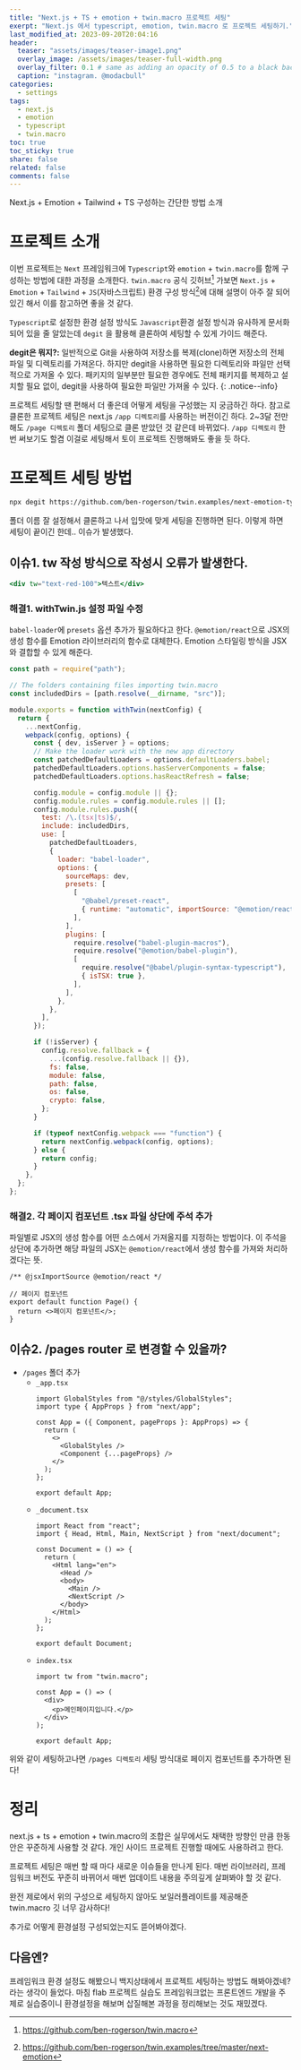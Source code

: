 ```yaml
---
title: "Next.js + TS + emotion + twin.macro 프로젝트 세팅"
exerpt: "Next.js 에서 typescript, emotion, twin.macro 로 프로젝트 세팅하기."
last_modified_at: 2023-09-20T20:04:16
header:
  teaser: "assets/images/teaser-image1.png"
  overlay_image: /assets/images/teaser-full-width.png
  overlay_filter: 0.1 # same as adding an opacity of 0.5 to a black background
  caption: "instagram. @modacbull"
categories:
  - settings
tags:
  - next.js
  - emotion
  - typescript
  - twin.macro
toc: true
toc_sticky: true
share: false
related: false
comments: false
---
```


Next.js + Emotion + Tailwind + TS 구성하는 간단한 방법 소개

# 프로젝트 소개

이번 프로젝트는 `Next` 프레임워크에 `Typescript`와 `emotion` + `twin.macro`를 함께 구성하는 방법에 대한 과정을 소개한다. `twin.macro` 공식 깃허브[^1] 가보면 `Next.js` + `Emotion` + `Tailwind` + `JS`(자바스크립트) 환경 구성 방식[^2]에 대해 설명이 아주 잘 되어 있긴 해서 이를 참고하면 좋을 것 같다.

`Typescript`로 설정한 환경 설정 방식도 `Javascript`환경 설정 방식과 유사하게 문서화 되어 있을 줄 알았는데 `degit` 을 활용해 클론하여 세팅할 수 있게 가이드 해준다.

[^1]: <https://github.com/ben-rogerson/twin.macro>
[^2]: <https://github.com/ben-rogerson/twin.examples/tree/master/next-emotion>

**degit은 뭐지?:** 일반적으로 Git을 사용하여 저장소를 복제(clone)하면 저장소의 전체 파일 및 디렉토리를 가져온다. 하지만 degit을 사용하면 필요한 디렉토리와 파일만 선택적으로 가져올 수 있다.
패키지의 일부분만 필요한 경우에도 전체 패키지를 복제하고 설치할 필요 없이, degit을 사용하여 필요한 파일만 가져올 수 있다.
{: .notice--info}

프로젝트 세팅할 땐 편해서 더 좋은데 어떻게 세팅을 구성했는 지 궁금하긴 하다. 참고로 클론한 프로젝트 세팅은 next.js `/app 디렉토리`를 사용하는 버전이긴 하다. 2~3달 전만 해도 `/page 디렉토리` 폴더 세팅으로 클론 받았던 것 같은데 바뀌었다. `/app 디렉토리` 한번 써보기도 할겸 이걸로 세팅해서 토이 프로젝트 진행해봐도 좋을 듯 하다.

# 프로젝트 세팅 방법

```bash
npx degit https://github.com/ben-rogerson/twin.examples/next-emotion-typescript folder-name
```

폴더 이름 잘 설정해서 클론하고 나서 입맛에 맞게 세팅을 진행하면 된다.
이렇게 하면 세팅이 끝이긴 한데.. 이슈가 발생했다.

## 이슈1. tw 작성 방식으로 작성시 오류가 발생한다.

```jsx
<div tw="text-red-100">텍스트</div>
```

### 해결1. withTwin.js 설정 파일 수정

`babel-loader`에 `presets` 옵션 추가가 필요하다고 한다. `@emotion/react`으로 JSX의 생성 함수를 Emotion 라이브러리의 함수로 대체한다. Emotion 스타일링 방식을 JSX 와 결합할 수 있게 해준다.

```javascript
const path = require("path");

// The folders containing files importing twin.macro
const includedDirs = [path.resolve(__dirname, "src")];

module.exports = function withTwin(nextConfig) {
  return {
    ...nextConfig,
    webpack(config, options) {
      const { dev, isServer } = options;
      // Make the loader work with the new app directory
      const patchedDefaultLoaders = options.defaultLoaders.babel;
      patchedDefaultLoaders.options.hasServerComponents = false;
      patchedDefaultLoaders.options.hasReactRefresh = false;

      config.module = config.module || {};
      config.module.rules = config.module.rules || [];
      config.module.rules.push({
        test: /\.(tsx|ts)$/,
        include: includedDirs,
        use: [
          patchedDefaultLoaders,
          {
            loader: "babel-loader",
            options: {
              sourceMaps: dev,
              presets: [
                [
                  "@babel/preset-react",
                  { runtime: "automatic", importSource: "@emotion/react" },
                ],
              ],
              plugins: [
                require.resolve("babel-plugin-macros"),
                require.resolve("@emotion/babel-plugin"),
                [
                  require.resolve("@babel/plugin-syntax-typescript"),
                  { isTSX: true },
                ],
              ],
            },
          },
        ],
      });

      if (!isServer) {
        config.resolve.fallback = {
          ...(config.resolve.fallback || {}),
          fs: false,
          module: false,
          path: false,
          os: false,
          crypto: false,
        };
      }

      if (typeof nextConfig.webpack === "function") {
        return nextConfig.webpack(config, options);
      } else {
        return config;
      }
    },
  };
};
```

### 해결2. 각 페이지 컴포넌트 .tsx 파일 상단에 주석 추가

파일별로 JSX의 생성 함수를 어떤 소스에서 가져올지를 지정하는 방법이다. 이 주석을 상단에 추가하면 해당 파일의 JSX는 `@emotion/react`에서 생성 함수를 가져와 처리하겠다는 뜻.

```tsx
/** @jsxImportSource @emotion/react */

// 페이지 컴포넌트
export default function Page() {
  return <>페이지 컴포넌트</>;
}
```

## 이슈2. /pages router 로 변경할 수 있을까?

- `/pages` 폴더 추가
  - `_app.tsx`
    ```tsx
    import GlobalStyles from "@/styles/GlobalStyles";
    import type { AppProps } from "next/app";

    const App = ({ Component, pageProps }: AppProps) => {
      return (
        <>
          <GlobalStyles />
          <Component {...pageProps} />
        </>
      );
    };

    export default App;
    ```
  - `_document.tsx`
    ```tsx
    import React from "react";
    import { Head, Html, Main, NextScript } from "next/document";

    const Document = () => {
      return (
        <Html lang="en">
          <Head />
          <body>
            <Main />
            <NextScript />
          </body>
        </Html>
      );
    };

    export default Document;
    ```
  - `index.tsx`
    ```tsx
    import tw from "twin.macro";

    const App = () => (
      <div>
        <p>메인페이지입니다.</p>
      </div>
    );

    export default App;
    ```

위와 같이 세팅하고나면 `/pages 디렉토리` 세팅 방식대로 페이지 컴포넌트를 추가하면 된다!

# 정리
next.js + ts + emotion + twin.macro의 조합은 실무에서도 채택한 방향인 만큼 한동안은 꾸준하게 사용할 것 같다. 개인 사이드 프로젝트 진행할 때에도 사용하려고 한다.

프로젝트 세팅은 매번 할 때 마다 새로운 이슈들을 만나게 된다. 매번 라이브러리, 프레임워크 버전도 꾸준히 바뀌어서 매번 업데이트 내용을 주의깊게 살펴봐야 할 것 같다.

완전 제로에서 위의 구성으로 세팅하지 않아도 보일러플레이트를 제공해준 twin.macro 깃 너무 감사하다!

추가로 어떻게 환경설정 구성되었는지도 뜯어봐야겠다.

## 다음엔? 
프레임워크 환경 설정도 해봤으니 백지상태에서 프로젝트 세팅하는 방법도 해봐야겠네? 라는 생각이 들었다.
마침 flab 프로젝트 실습도 프레임워크없는 프론트엔드 개발을 주제로 실습중이니 환경설정을 해보며 삽질해본 과정을 정리해보는 것도 재밌겠다.